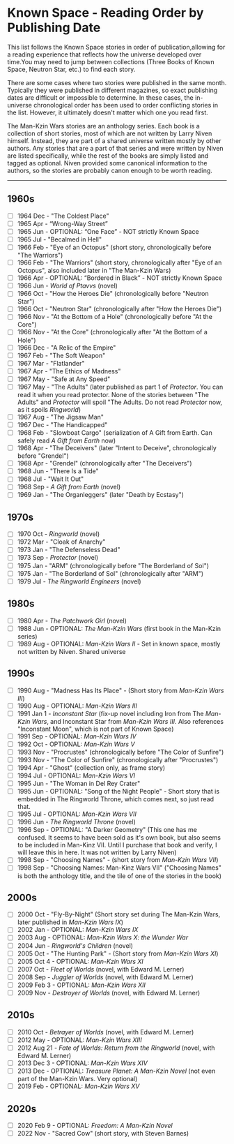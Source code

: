 # Known Space - Reading Order by Publishing Date

This list follows the Known Space stories in order of publication,allowing for a reading
experience that reflects how the universe developed over time.You may need to jump between
collections (Three Books of Known Space, Neutron Star, etc.) to find each story.

There are some cases where two stories were published in the same month. Typically they
were published in different magazines, so exact publishing dates are difficult or
impossible to determine. In these cases, the in-universe chronological order has been
used to order conflicting stories in the list. However, it ultimately doesn't matter
which one you read first.

The Man-Kzin Wars stories are an anthology series. Each book is a collection of short stories,
most of which are not written by Larry Niven himself. Instead, they are part of a shared
universe written mostly by other authors. Any stories that are a part of that series and
were written by Niven are listed specifically, while the rest of the books are simply listed
and tagged as optional. Niven provided some canonical information to the authors, so the
stories are probably canon enough to be worth reading.

________________________________________________________

## 1960s

- [ ] 1964 Dec - "The Coldest Place"
- [ ] 1965 Apr - “Wrong-Way Street”
- [ ] 1965 Jun - OPTIONAL: “One Face” - NOT strictly Known Space
- [ ] 1965 Jul - "Becalmed in Hell"
- [ ] 1966 Feb - "Eye of an Octopus" (short story, chronologically before "The Warriors")
- [ ] 1966 Feb - "The Warriors" (short story, chronologically after "Eye of an Octopus", also included later in "The Man-Kzin Wars)
- [ ] 1966 Apr - OPTIONAL: “Bordered in Black” - NOT strictly Known Space
- [ ] 1966 Jun - *World of Ptavvs* (novel)
- [ ] 1966 Oct - "How the Heroes Die" (chronologically before "Neutron Star")
- [ ] 1966 Oct - "Neutron Star" (chronologically after "How the Heroes Die")
- [ ] 1966 Nov - "At the Bottom of a Hole" (chronologically before "At the Core")
- [ ] 1966 Nov - "At the Core" (chronologically after "At the Bottom of a Hole")
- [ ] 1966 Dec - "A Relic of the Empire"
- [ ] 1967 Feb - "The Soft Weapon"
- [ ] 1967 Mar - "Flatlander"
- [ ] 1967 Apr - "The Ethics of Madness"
- [ ] 1967 May - "Safe at Any Speed"
- [ ] 1967 May - "The Adults" (later published as part 1 of *Protector*. You can read it when you read protector. None of the stories between "The Adults" and *Protector* will spoil "The Adults. Do not read *Protector* now, as it spoils *Ringworld*)
- [ ] 1967 Aug - "The Jigsaw Man"
- [ ] 1967 Dec - "The Handicapped"
- [ ] 1968 Feb - "Slowboat Cargo" (serialization of A Gift from Earth. Can safely read *A Gift from Earth* now)
- [ ] 1968 Apr - "The Deceivers" (later "Intent to Deceive", chronologically before "Grendel")
- [ ] 1968 Apr - "Grendel" (chronologically after "The Deceivers")
- [ ] 1968 Jun - "There Is a Tide"
- [ ] 1968 Jul - "Wait It Out"
- [ ] 1968 Sep - *A Gift from Earth* (novel)
- [ ] 1969 Jan - "The Organleggers" (later "Death by Ecstasy")

## 1970s

- [ ] 1970 Oct - *Ringworld* (novel)
- [ ] 1972 Mar - "Cloak of Anarchy"
- [ ] 1973 Jan - "The Defenseless Dead"
- [ ] 1973 Sep - *Protector* (novel)
- [ ] 1975 Jan - "ARM" (chronologically before "The Borderland of Sol")
- [ ] 1975 Jan - "The Borderland of Sol" (chronologically after "ARM")
- [ ] 1979 Jul - *The Ringworld Engineers* (novel)

## 1980s

- [ ] 1980 Apr - *The Patchwork Girl* (novel)
- [ ] 1988 Jun - OPTIONAL: *The Man-Kzin Wars* (first book in the Man-Kzin series)
- [ ] 1989 Aug - OPTIONAL: *Man-Kzin Wars II* - Set in known space, mostly not written by Niven. Shared universe

## 1990s

- [ ] 1990 Aug - "Madness Has Its Place" - (Short story from *Man-Kzin Wars III*)
- [ ] 1990 Aug - OPTIONAL: *Man-Kzin Wars III*
- [ ] 1991 Jan 1 - *Inconstant Star* (fix-up novel including Iron from The *Man-Kzin Wars*, and Inconstant Star from *Man-Kzin Wars III*. Also references "Inconstant Moon", which is not part of Known Space)
- [ ] 1991 Sep - OPTIONAL: *Man-Kzin Wars IV*
- [ ] 1992 Oct - OPTIONAL: *Man-Kzin Wars V*
- [ ] 1993 Nov - "Procrustes" (chronologically before "The Color of Sunfire")
- [ ] 1993 Nov - "The Color of Sunfire" (chronologically after "Procrustes")
- [ ] 1994 Apr - "Ghost" (collection only, as frame story)
- [ ] 1994 Jul - OPTIONAL: *Man-Kzin Wars VI*
- [ ] 1995 Jun - "The Woman in Del Rey Crater"
- [ ] 1995 Jun - OPTIONAL: "Song of the Night People" - Short story that is embedded in The Ringworld Throne, which comes next, so just read that.
- [ ] 1995 Jul - OPTIONAL: *Man-Kzin Wars VII*
- [ ] 1996 Jun - *The Ringworld Throne* (novel)
- [ ] 1996 Sep - OPTIONAL: "A Darker Geometry" (This one has me confused. It seems to have been sold as it's own book, but also seems to be included in Man-Kinz VII. Until I purchase that book and verify, I will leave this in here. It was not written by Larry Niven)
- [ ] 1998 Sep - "Choosing Names" - (short story from *Man-Kzin Wars VII*)
- [ ] 1998 Sep - "Choosing Names: Man-Kinz Wars VII" ("Choosing Names" is both the anthology title, and the tile of one of the stories in the book)

## 2000s

- [ ] 2000 Oct - "Fly-By-Night" (Short story set during The Man-Kzin Wars, later published in *Man-Kzin Wars IX*)
- [ ] 2002 Jan - OPTIONAL: *Man-Kzin Wars IX*
- [ ] 2003 Aug - OPTIONAL: *Man-Kzin Wars X: the Wunder War*
- [ ] 2004 Jun - *Ringworld's Children* (novel)
- [ ] 2005 Oct - "The Hunting Park" - (Short story from *Man-Kzin Wars XI*)
- [ ] 2005 Oct 4 - OPTIONAL: *Man-Kzin Wars XI*
- [ ] 2007 Oct - *Fleet of Worlds* (novel, with Edward M. Lerner)
- [ ] 2008 Sep - *Juggler of Worlds* (novel, with Edward M. Lerner)
- [ ] 2009 Feb 3 - OPTIONAL: *Man-Kzin Wars XII*
- [ ] 2009 Nov - *Destroyer of Worlds* (novel, with Edward M. Lerner)

## 2010s

- [ ] 2010 Oct - *Betrayer of Worlds* (novel, with Edward M. Lerner)
- [ ] 2012 May - OPTIONAL: *Man-Kzin Wars XIII*
- [ ] 2012 Aug 21 - *Fate of Worlds: Return from the Ringworld* (novel, with Edward M. Lerner)
- [ ] 2013 Dec 3 - OPTIONAL: *Man-Kzin Wars XIV*
- [ ] 2013 Dec - OPTIONAL: *Treasure Planet: A Man-Kzin Novel* (not even part of the Man-Kzin Wars. Very optional)
- [ ] 2019 Feb - OPTIONAL: *Man-Kzin Wars XV*

## 2020s

- [ ] 2020 Feb 9 - OPTIONAL: *Freedom: A Man-Kzin Novel*
- [ ] 2022 Nov - "Sacred Cow" (short story, with Steven Barnes)
